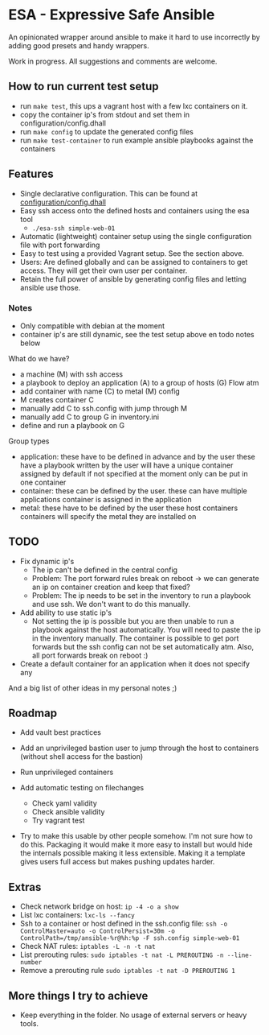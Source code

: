# ESA - Expressive Safe Ansible

An opinionated wrapper around ansible to make it hard to use incorrectly by adding good presets and handy wrappers.

Work in progress. All suggestions and comments are welcome.

## How to run current test setup

- run `make test`, this ups a vagrant host with a few lxc containers on it.
- copy the container ip's from stdout and set them in configuration/config.dhall
- run `make config` to update the generated config files
- run `make test-container` to run example ansible playbooks against the containers

## Features

- Single declarative configuration. This can be found at [configuration/config.dhall](./configuration/config.dhall)
- Easy ssh access onto the defined hosts and containers using the esa tool
  - `./esa-ssh simple-web-01`
- Automatic (lightweight) container setup using the single configuration file with port forwarding
- Easy to test using a provided Vagrant setup. See the section above.
- Users: Are defined globally and can be assigned to containers to get access. They will get their own user per container.
- Retain the full power of ansible by generating config files and letting ansible use those.

### Notes

- Only compatible with debian at the moment
- container ip's are still dynamic, see the test setup above en todo notes below


What do we have?
  - a machine (M) with ssh access
  - a playbook to deploy an application (A) to a group of hosts (G)
Flow atm
  - add container with name (C) to metal (M) config
  - M creates container C
  - manually add C to ssh.config with jump through M
  - manually add C to group G in inventory.ini
  - define and run a playbook on G

Group types
- application: these have to be defined in advance and by the user
               these have a playbook written by the user
               will have a unique container assigned by default if not specified
               at the moment only can be put in one container
- container: these can be defined by the user.
             these can have multiple applications
             container is assigned in the application
- metal: these have to be defined by the user
         these host containers
         containers will specify the metal they are installed on

## TODO

- Fix dynamic ip's
  - The ip can't be defined in the central config
  - Problem: The port forward rules break on reboot -> we can generate an ip on container creation and keep that fixed?
  - Problem: The ip needs to be set in the inventory to run a playbook and use ssh. We don't want to do this manually.
- Add ability to use static ip's
  - Not setting the ip is possible but you are then unable to run a playbook against the host automatically. You will need to paste the ip in the inventory manually. The container is possible to get port forwards but the ssh config can not be set automatically atm. Also, all port forwards break on reboot :)
- Create a default container for an application when it does not specify any

And a big list of other ideas in my personal notes ;)

## Roadmap

- Add vault best practices
- Add an unprivileged bastion user to jump through the host to containers (without shell access for the bastion)
- Run unprivileged containers

- Add automatic testing on filechanges
  - Check yaml validity
  - Check ansible validity
  - Try vagrant test
- Try to make this usable by other people somehow. I'm not sure how to do this. Packaging it would make it more easy to install but would hide the internals possible making it less extensible. Making it a template gives users full access but makes pushing updates harder.

## Extras

- Check network bridge on host: `ip -4 -o a show`
- List lxc containers: `lxc-ls --fancy`
- Ssh to a container or host defined in the ssh.config file: `ssh -o ControlMaster=auto -o ControlPersist=30m -o ControlPath=/tmp/ansible-%r@%h:%p -F ssh.config simple-web-01`
- Check NAT rules: `iptables -L -n -t nat`
- List prerouting rules: `sudo iptables -t nat -L PREROUTING -n --line-number`
- Remove a prerouting rule `sudo iptables -t nat -D PREROUTING 1`

## More things I try to achieve

- Keep everything in the folder. No usage of external servers or heavy tools.
